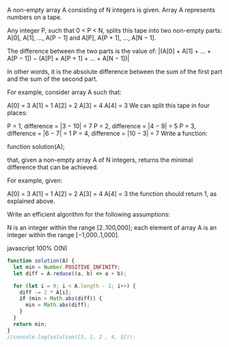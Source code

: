 A non-empty array A consisting of N integers is given. Array A represents numbers on a tape.

Any integer P, such that 0 < P < N, splits this tape into two non-empty parts: A[0], A[1], ..., A[P − 1] and A[P], A[P + 1], ..., A[N − 1].

The difference between the two parts is the value of: |(A[0] + A[1] + ... + A[P − 1]) − (A[P] + A[P + 1] + ... + A[N − 1])|

In other words, it is the absolute difference between the sum of the first part and the sum of the second part.

For example, consider array A such that:

  A[0] = 3
  A[1] = 1
  A[2] = 2
  A[3] = 4
  A[4] = 3
We can split this tape in four places:

P = 1, difference = |3 − 10| = 7
P = 2, difference = |4 − 9| = 5
P = 3, difference = |6 − 7| = 1
P = 4, difference = |10 − 3| = 7
Write a function:

function solution(A);

that, given a non-empty array A of N integers, returns the minimal difference that can be achieved.

For example, given:

  A[0] = 3
  A[1] = 1
  A[2] = 2
  A[3] = 4
  A[4] = 3
the function should return 1, as explained above.

Write an efficient algorithm for the following assumptions:

N is an integer within the range [2..100,000];
each element of array A is an integer within the range [−1,000..1,000].




javascript 100% O(N)
```javascript
function solution(A) {
  let min = Number.POSITIVE_INFINITY;
  let diff = A.reduce((a, b) => a + b);

  for (let i = 0; i < A.length - 1; i++) {
    diff -= 2 * A[i];
    if (min > Math.abs(diff)) {
      min = Math.abs(diff);
    }
  }
  return min;
}
//console.log(solution([3, 1, 2 , 4, 3]));

```